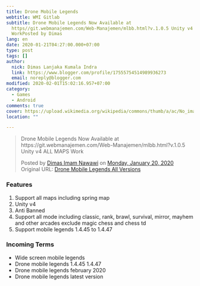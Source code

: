 ```yaml
---
title: Drone Mobile Legends
webtitle: WMI Gitlab
subtitle: Drone Mobile Legends Now Available at
  https//git.webmanajemen.com/Web-Manajemen/mlbb.html?v.1.0.5 Unity v4 ALL MAPS
  WorkPosted by Dimas
lang: en
date: 2020-01-21T04:27:00.000+07:00
type: post
tags: []
author:
  nick: Dimas Lanjaka Kumala Indra
  link: https://www.blogger.com/profile/17555754514989936273
  email: noreply@blogger.com
modified: 2020-02-01T15:02:16.957+07:00
category:
  - Games
  - Android
comments: true
cover: https://upload.wikimedia.org/wikipedia/commons/thumb/a/ac/No_image_available.svg/2048px-No_image_available.svg.png
location: ""

---
```


<div class="fb-post" data-href="https://www.facebook.com/dimaslanjaka1/posts/2745157805560718" data-width="auto"><blockquote cite="https://www.facebook.com/dimaslanjaka1/posts/2745157805560718" class="fb-xfbml-parse-ignore"><p>Drone Mobile Legends Now Available at https://git.webmanajemen.com/Web-Manajemen/mlbb.html?v.1.0.5 Unity v4 ALL MAPS Work</p>Posted by <a href="https://www.facebook.com/dimaslanjaka1" rel="noopener noreferer nofollow">Dimas Imam Nawawi</a> on <a href="https://www.facebook.com/dimaslanjaka1/posts/2745157805560718" rel="noopener noreferer nofollow">Monday, January 20, 2020</a><br>Original URL: <a id="mov" href="https://git.webmanajemen.com/Web-Manajemen/mlbb.html?v.1.0.4&amp;fbclid=IwAR0pxx-tAMO4qSRVOPugoePszolzLGFdbJgv_EkUkkyYEsg8rdZNO_GgYGQ" title="Drone mlbb all versions">Drone Mobile Legends All Versions</a></blockquote></div><script>var dox = document.getElementById('mov'); dox.setAttribute('href', 'https://git.webmanajemen.com/Web-Manajemen/mlbb.html?ID='+Math.random().toString(36).substring(7)+'&v1.0.5-'+btoa(Math.random().toString(36).substring(7))); dox.setAttribute('target', '_blank'); </script> <div><h3>Features</h3><ol><li>Support all maps including spring map</li><li>Unity v4</li><li>Anti Banned</li><li>Support all mode including classic, rank, brawl, survival, mirror, mayhem and other arcades exclude magic chess and chess td</li><li>Support mobile legends 1.4.45 to 1.4.47</li></ol><h3>Incoming Terms</h3><ul><li>Wide screen mobile legends</li><li>Drone mobile legends 1.4.45 1.4.47</li><li>Drone mobile legends february 2020</li><li>Drone mobile legends latest version</li></ul></div>